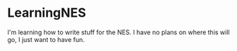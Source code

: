 # LearningNES
I'm learning how to write stuff for the NES. I have no plans on where this will go, I just want to have fun.
